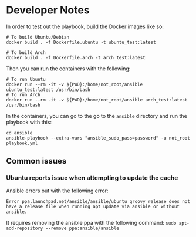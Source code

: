 # Developer Notes

In order to test out the playbook, build the Docker images like so:

```shell
# To build Ubuntu/Debian
docker build . -f Dockerfile.ubuntu -t ubuntu_test:latest

# To build Arch
docker build . -f Dockerfile.arch -t arch_test:latest
```

Then you can run the containers with the following:

```shell
# To run Ubuntu
docker run --rm -it -v ${PWD}:/home/not_root/ansible ubuntu_test:latest /usr/bin/bash
# To run Arch
docker run --rm -it -v ${PWD}:/home/not_root/ansible arch_test:latest /usr/bin/bash
```

In the containers, you can go to the go to the `ansible` directory and run the playbook with this:

```shell
cd ansible
ansible-playbook --extra-vars "ansible_sudo_pass=password" -u not_root playbook.yml
```

## Common issues

### Ubuntu reports issue when attempting to update the cache

Ansible errors out with the following error:

```
Error ppa.launchpad.net/ansible/ansible/ubuntu groovy release does not have a release file when running apt update via ansible or without ansible.
```

It requires removing the ansible ppa with the following command: `sudo apt-add-repository --remove ppa:ansible/ansible`